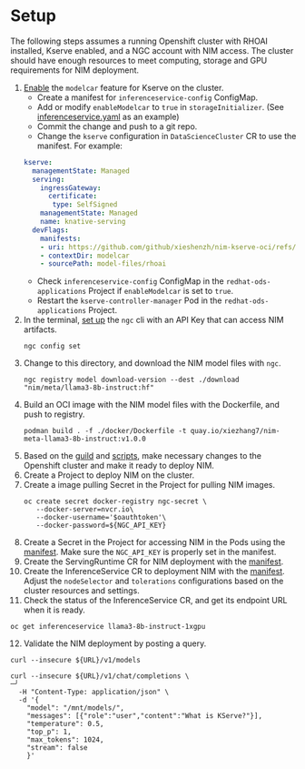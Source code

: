 # Setup

The following steps assumes a running Openshift cluster with RHOAI installed, Kserve enabled, and a NGC account with NIM access. 
The cluster should have enough resources to meet computing, storage and GPU requirements for NIM deployment.

1. [Enable](https://kserve.github.io/website/latest/modelserving/storage/oci/#enabling-modelcars) the `modelcar` feature for Kserve on the cluster.
   - Create a manifest for `inferenceservice-config` ConfigMap.
   - Add or modify `enableModelcar` to `true` in `storageInitializer`. (See [inferenceservice.yaml](rhoai/inferenceservice.yaml%20) as an example)
   - Commit the change and push to a git repo.
   - Change the `kserve` configuration in `DataScienceCluster` CR to use the manifest. For example: 
   ```yaml
   kserve:
     managementState: Managed
     serving:
       ingressGateway:
         certificate:
          type: SelfSigned
       managementState: Managed
       name: knative-serving
     devFlags:
       manifests: 
       - uri: https://github.com/github/xieshenzh/nim-kserve-oci/refs/heads/main.tar.gz
       - contextDir: modelcar
       - sourcePath: model-files/rhoai
   ```
   - Check `inferenceservice-config` ConfigMap in the `redhat-ods-applications` Project if `enableModelcar` is set to `true`.
   - Restart the `kserve-controller-manager` Pod in the `redhat-ods-applications` Project.
2. In the terminal, [set up](https://docs.ngc.nvidia.com/cli/cmd.html#configuring-ngc-cli) the `ngc` cli with an API Key that can access NIM artifacts.
   ```shell
   ngc config set
   ```
3. Change to this directory, and download the NIM model files with `ngc`.
   ```shell
   ngc registry model download-version --dest ./download "nim/meta/llama3-8b-instruct:hf"
   ```
4. Build an OCI image with the NIM model files with the Dockerfile, and push to registry.
   ```shell
   podman build . -f ./docker/Dockerfile -t quay.io/xiezhang7/nim-meta-llama3-8b-instruct:v1.0.0
   ```
5. Based on the [guild](https://github.com/NVIDIA/nim-deploy/blob/main/kserve/README.md) and [scripts](https://github.com/NVIDIA/nim-deploy/blob/main/kserve/scripts/README.md), make necessary changes to the Openshift cluster and make it ready to deploy NIM.
6. Create a Project to deploy NIM on the cluster.
7. Create a image pulling Secret in the Project for pulling NIM images.
   ```shell
   oc create secret docker-registry ngc-secret \
      --docker-server=nvcr.io\
      --docker-username='$oauthtoken'\
      --docker-password=${NGC_API_KEY}
   ```
8. Create a Secret in the Project for accessing NIM in the Pods using the [manifest](./kserve/nvidia-nim-secrets.yaml). Make sure the `NGC_API_KEY` is properly set in the manifest.
9. Create the ServingRuntime CR for NIM deployment with the [manifest](./kserve/1.0.0-llama3-8b-instruct.yml).
10. Create the InferenceService CR to deployment NIM with the [manifest](./kserve/llama3-8b-instruct_1xgpu_1.0.0.yml). Adjust the `nodeSelector` and `tolerations` configurations based on the cluster resources and settings.
11. Check the status of the InferenceService CR, and get its endpoint URL when it is ready.
   ```shell
   oc get inferenceservice llama3-8b-instruct-1xgpu 
   ```
12. Validate the NIM deployment by posting a query.
   ```shell
   curl --insecure ${URL}/v1/models
   ```
   ```shell
   curl --insecure ${URL}/v1/chat/completions \                                                                 ─╯
     -H "Content-Type: application/json" \
     -d '{
       "model": "/mnt/models/",
       "messages": [{"role":"user","content":"What is KServe?"}],
       "temperature": 0.5,
       "top_p": 1,
       "max_tokens": 1024,
       "stream": false
       }'
   ```
